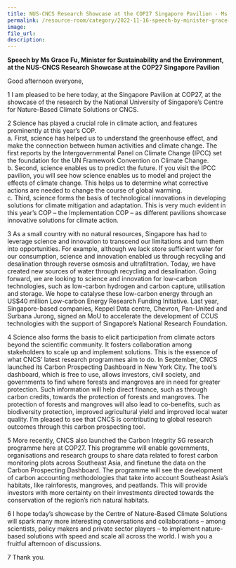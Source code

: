 ```yaml
---  
title: NUS-CNCS Research Showcase at the COP27 Singapore Pavilion - Ms Grace Fu
permalink: /resource-room/category/2022-11-16-speech-by-minister-grace-fu-nus-cncs-research-showcase
image:  
file_url:  
description:  
---  
```


**Speech by Ms Grace Fu, Minister for Sustainability and the Environment, at the NUS-CNCS Research Showcase at the COP27 Singapore Pavilion**

Good afternoon everyone,

1 I am pleased to be here today, at the Singapore Pavilion at COP27, at the showcase of the research by the National University of Singapore’s Centre for Nature-Based Climate Solutions or CNCS.

2 Science has played a crucial role in climate action, and features prominently at this year’s COP.  
a. First, science has helped us to understand the greenhouse effect, and make the connection between human activities and climate change. The first reports by the Intergovernmental Panel on Climate Change (IPCC) set the foundation for the UN Framework Convention on Climate Change.  
b.	Second, science enables us to predict the future. If you visit the IPCC pavilion, you will see how science enables us to model and project the effects of climate change. This helps us to determine what corrective actions are needed to change the course of global warming.   
c.	Third, science forms the basis of technological innovations in developing solutions for climate mitigation and adaptation. This is very much evident in this year’s COP – the Implementation COP – as different pavilions showcase innovative solutions for climate action.

3 As a small country with no natural resources, Singapore has had to leverage science and innovation to transcend our limitations and turn them into opportunities. For example, although we lack store sufficient water for our consumption, science and innovation enabled us through recycling and desalination through reverse osmosis and ultrafiltration. Today, we have created new sources of water through recycling and desalination. Going forward, we are looking to science and innovation for low-carbon technologies, such as low-carbon hydrogen and carbon capture, utilisation and storage. We hope to catalyse these low-carbon energy through an US$40 million Low-carbon Energy Research Funding Initiative. Last year, Singapore-based companies, Keppel Data centre, Chevron, Pan-United and Surbana Jurong, signed an MoU to accelerate the development of CCUS technologies with the support of Singapore’s National Research Foundation.

4 Science also forms the basis to elicit participation from climate actors beyond the scientific community. It fosters collaboration among stakeholders to scale up and implement solutions. This is the essence of what CNCS’ latest research programmes aim to do. In September, CNCS launched its Carbon Prospecting Dashboard in New York City. The tool’s dashboard, which is free to use, allows investors, civil society, and governments to find where forests and mangroves are in need for greater protection. Such information will help direct finance, such as through carbon credits, towards the protection of forests and mangroves. The protection of forests and mangroves will also lead to co-benefits, such as biodiversity protection, improved agricultural yield and improved local water quality. I’m pleased to see that CNCS is contributing to global research outcomes through this carbon prospecting tool.

5 More recently, CNCS also launched the Carbon Integrity SG research programme here at COP27. This programme will enable governments, organisations and research groups to share data related to forest carbon monitoring plots across Southeast Asia, and finetune the data on the Carbon Prospecting Dashboard. The programme will see the development of carbon accounting methodologies that take into account Southeast Asia’s habitats, like rainforests, mangroves, and peatlands. This will provide investors with more certainty on their investments directed towards the conservation of the region’s rich natural habitats.  

6 I hope today’s showcase by the Centre of Nature-Based Climate Solutions will spark many more interesting conversations and collaborations – among scientists, policy makers and private sector players – to implement nature-based solutions with speed and scale all across the world. I wish you a fruitful afternoon of discussions. 

7 Thank you.
